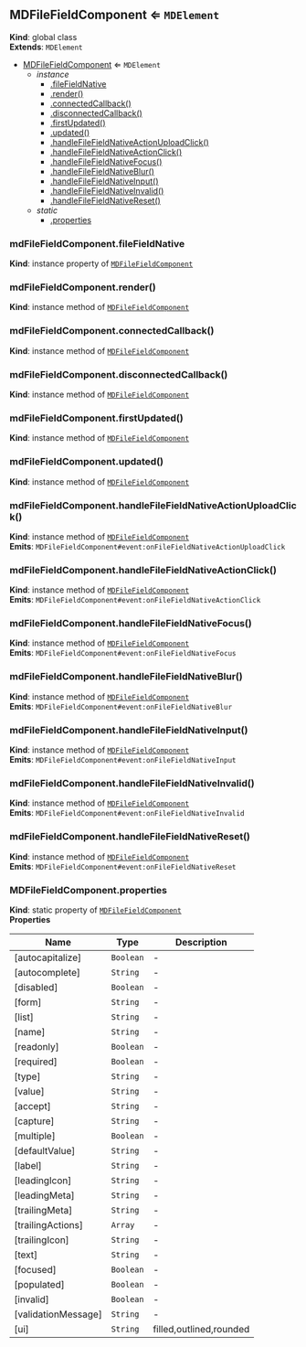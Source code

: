 <a name="MDFileFieldComponent"></a>

## MDFileFieldComponent ⇐ <code>MDElement</code>

**Kind**: global class  
**Extends**: <code>MDElement</code>

-   [MDFileFieldComponent](#MDFileFieldComponent) ⇐ <code>MDElement</code>
    -   _instance_
        -   [.fileFieldNative](#MDFileFieldComponent+fileFieldNative)
        -   [.render()](#MDFileFieldComponent+render)
        -   [.connectedCallback()](#MDFileFieldComponent+connectedCallback)
        -   [.disconnectedCallback()](#MDFileFieldComponent+disconnectedCallback)
        -   [.firstUpdated()](#MDFileFieldComponent+firstUpdated)
        -   [.updated()](#MDFileFieldComponent+updated)
        -   [.handleFileFieldNativeActionUploadClick()](#MDFileFieldComponent+handleFileFieldNativeActionUploadClick)
        -   [.handleFileFieldNativeActionClick()](#MDFileFieldComponent+handleFileFieldNativeActionClick)
        -   [.handleFileFieldNativeFocus()](#MDFileFieldComponent+handleFileFieldNativeFocus)
        -   [.handleFileFieldNativeBlur()](#MDFileFieldComponent+handleFileFieldNativeBlur)
        -   [.handleFileFieldNativeInput()](#MDFileFieldComponent+handleFileFieldNativeInput)
        -   [.handleFileFieldNativeInvalid()](#MDFileFieldComponent+handleFileFieldNativeInvalid)
        -   [.handleFileFieldNativeReset()](#MDFileFieldComponent+handleFileFieldNativeReset)
    -   _static_
        -   [.properties](#MDFileFieldComponent.properties)

<a name="MDFileFieldComponent+fileFieldNative"></a>

### mdFileFieldComponent.fileFieldNative

**Kind**: instance property of [<code>MDFileFieldComponent</code>](#MDFileFieldComponent)  
<a name="MDFileFieldComponent+render"></a>

### mdFileFieldComponent.render()

**Kind**: instance method of [<code>MDFileFieldComponent</code>](#MDFileFieldComponent)  
<a name="MDFileFieldComponent+connectedCallback"></a>

### mdFileFieldComponent.connectedCallback()

**Kind**: instance method of [<code>MDFileFieldComponent</code>](#MDFileFieldComponent)  
<a name="MDFileFieldComponent+disconnectedCallback"></a>

### mdFileFieldComponent.disconnectedCallback()

**Kind**: instance method of [<code>MDFileFieldComponent</code>](#MDFileFieldComponent)  
<a name="MDFileFieldComponent+firstUpdated"></a>

### mdFileFieldComponent.firstUpdated()

**Kind**: instance method of [<code>MDFileFieldComponent</code>](#MDFileFieldComponent)  
<a name="MDFileFieldComponent+updated"></a>

### mdFileFieldComponent.updated()

**Kind**: instance method of [<code>MDFileFieldComponent</code>](#MDFileFieldComponent)  
<a name="MDFileFieldComponent+handleFileFieldNativeActionUploadClick"></a>

### mdFileFieldComponent.handleFileFieldNativeActionUploadClick()

**Kind**: instance method of [<code>MDFileFieldComponent</code>](#MDFileFieldComponent)  
**Emits**: <code>MDFileFieldComponent#event:onFileFieldNativeActionUploadClick</code>  
<a name="MDFileFieldComponent+handleFileFieldNativeActionClick"></a>

### mdFileFieldComponent.handleFileFieldNativeActionClick()

**Kind**: instance method of [<code>MDFileFieldComponent</code>](#MDFileFieldComponent)  
**Emits**: <code>MDFileFieldComponent#event:onFileFieldNativeActionClick</code>  
<a name="MDFileFieldComponent+handleFileFieldNativeFocus"></a>

### mdFileFieldComponent.handleFileFieldNativeFocus()

**Kind**: instance method of [<code>MDFileFieldComponent</code>](#MDFileFieldComponent)  
**Emits**: <code>MDFileFieldComponent#event:onFileFieldNativeFocus</code>  
<a name="MDFileFieldComponent+handleFileFieldNativeBlur"></a>

### mdFileFieldComponent.handleFileFieldNativeBlur()

**Kind**: instance method of [<code>MDFileFieldComponent</code>](#MDFileFieldComponent)  
**Emits**: <code>MDFileFieldComponent#event:onFileFieldNativeBlur</code>  
<a name="MDFileFieldComponent+handleFileFieldNativeInput"></a>

### mdFileFieldComponent.handleFileFieldNativeInput()

**Kind**: instance method of [<code>MDFileFieldComponent</code>](#MDFileFieldComponent)  
**Emits**: <code>MDFileFieldComponent#event:onFileFieldNativeInput</code>  
<a name="MDFileFieldComponent+handleFileFieldNativeInvalid"></a>

### mdFileFieldComponent.handleFileFieldNativeInvalid()

**Kind**: instance method of [<code>MDFileFieldComponent</code>](#MDFileFieldComponent)  
**Emits**: <code>MDFileFieldComponent#event:onFileFieldNativeInvalid</code>  
<a name="MDFileFieldComponent+handleFileFieldNativeReset"></a>

### mdFileFieldComponent.handleFileFieldNativeReset()

**Kind**: instance method of [<code>MDFileFieldComponent</code>](#MDFileFieldComponent)  
**Emits**: <code>MDFileFieldComponent#event:onFileFieldNativeReset</code>  
<a name="MDFileFieldComponent.properties"></a>

### MDFileFieldComponent.properties

**Kind**: static property of [<code>MDFileFieldComponent</code>](#MDFileFieldComponent)  
**Properties**

| Name                | Type                 | Description             |
| ------------------- | -------------------- | ----------------------- |
| [autocapitalize]    | <code>Boolean</code> | -                       |
| [autocomplete]      | <code>String</code>  | -                       |
| [disabled]          | <code>Boolean</code> | -                       |
| [form]              | <code>String</code>  | -                       |
| [list]              | <code>String</code>  | -                       |
| [name]              | <code>String</code>  | -                       |
| [readonly]          | <code>Boolean</code> | -                       |
| [required]          | <code>Boolean</code> | -                       |
| [type]              | <code>String</code>  | -                       |
| [value]             | <code>String</code>  | -                       |
| [accept]            | <code>String</code>  | -                       |
| [capture]           | <code>String</code>  | -                       |
| [multiple]          | <code>Boolean</code> | -                       |
| [defaultValue]      | <code>String</code>  | -                       |
| [label]             | <code>String</code>  | -                       |
| [leadingIcon]       | <code>String</code>  | -                       |
| [leadingMeta]       | <code>String</code>  | -                       |
| [trailingMeta]      | <code>String</code>  | -                       |
| [trailingActions]   | <code>Array</code>   | -                       |
| [trailingIcon]      | <code>String</code>  | -                       |
| [text]              | <code>String</code>  | -                       |
| [focused]           | <code>Boolean</code> | -                       |
| [populated]         | <code>Boolean</code> | -                       |
| [invalid]           | <code>Boolean</code> | -                       |
| [validationMessage] | <code>String</code>  | -                       |
| [ui]                | <code>String</code>  | filled,outlined,rounded |
